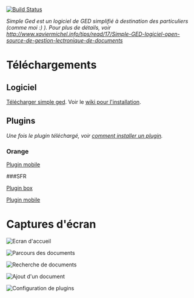 [![Build Status](https://travis-ci.org/xaviermichel/simple-ged.png?branch=master)](https://travis-ci.org/xaviermichel/simple-ged)

_Simple Ged est un logiciel de GED simplifié à destination des particuliers (comme moi :) ). Pour plus de détails, voir http://www.xaviermichel.info/tips/read/17/Simple-GED-logiciel-open-source-de-gestion-lectronique-de-documents_

Téléchargements
===============

Logiciel
--------

[Télécharger simple ged](http://sourceforge.net/projects/simpleged/files/latest/download). Voir le [wiki pour l'installation](https://github.com/xaviermichel/simple-ged/wiki/Comment-installer-simple-ged).


Plugins
-------

_Une fois le plugin téléchargé, voir [comment installer un plugin](https://github.com/xaviermichel/simple-ged/wiki/Comment-installer-un-plugin)._

### Orange

[Plugin mobile](http://master.dl.sourceforge.net/project/simpleged/plugins/orange-mobile/orange-ged-plugin-1.3-jar-with-dependencies.jar)

###SFR

[Plugin box](http://master.dl.sourceforge.net/project/simpleged/plugins/sfr-box/sfr-box-plugin-1.0-jar-with-dependencies.jar)

[Plugin mobile](http://master.dl.sourceforge.net/project/simpleged/plugins/sfr-mobile/sfr-mobile-plugin-1.0-jar-with-dependencies.jar)




Captures d'écran
================

![Ecran d'accueil](https://raw.github.com/xaviermichel/simple-ged/master/screenshot/home.png)

![Parcours des documents](https://raw.github.com/xaviermichel/simple-ged/master/screenshot/browse_doc.png)

![Recherche de documents](https://raw.github.com/xaviermichel/simple-ged/master/screenshot/quick_search.png)

![Ajout d'un document](https://raw.github.com/xaviermichel/simple-ged/master/screenshot/add_doc.png)

![Configuration de plugins](https://raw.github.com/xaviermichel/simple-ged/master/screenshot/plugins.png)

